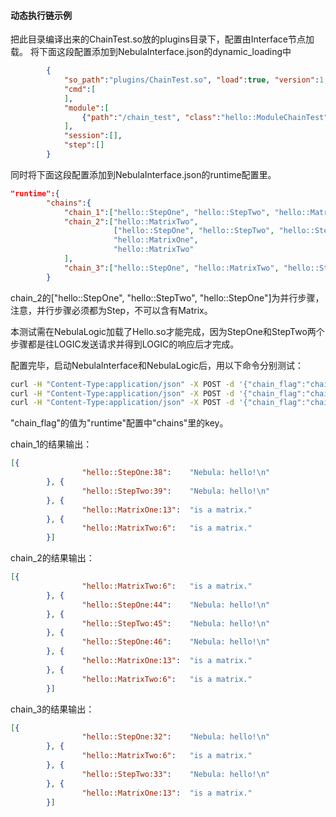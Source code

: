 #### 动态执行链示例

把此目录编译出来的ChainTest.so放的plugins目录下，配置由Interface节点加载。
将下面这段配置添加到NebulaInterface.json的dynamic_loading中
```json
        {
            "so_path":"plugins/ChainTest.so", "load":true, "version":1,
            "cmd":[
            ],
            "module":[
                {"path":"/chain_test", "class":"hello::ModuleChainTest"}
            ],
            "session":[],
            "step":[]
        }
```
同时将下面这段配置添加到NebulaInterface.json的runtime配置里。
```json
"runtime":{
        "chains":{
            "chain_1":["hello::StepOne", "hello::StepTwo", "hello::MatrixOne", "hello::MatrixTwo"],
            "chain_2":["hello::MatrixTwo",
                       ["hello::StepOne", "hello::StepTwo", "hello::StepOne"],
                       "hello::MatrixOne",
                       "hello::MatrixTwo"
            ],
            "chain_3":["hello::StepOne", "hello::MatrixTwo", "hello::StepTwo", "hello::MatrixOne"]
        }
```
chain_2的["hello::StepOne", "hello::StepTwo", "hello::StepOne"]为并行步骤，注意，并行步骤必须都为Step，不可以含有Matrix。

本测试需在NebulaLogic加载了Hello.so才能完成，因为StepOne和StepTwo两个步骤都是往LOGIC发送请求并得到LOGIC的响应后才完成。

配置完毕，启动NebulaInterface和NebulaLogic后，用以下命令分别测试：
```bash
curl -H "Content-Type:application/json" -X POST -d '{"chain_flag":"chain_1"}' http://${your_ip}:16003/chain_test
curl -H "Content-Type:application/json" -X POST -d '{"chain_flag":"chain_2"}' http://${your_ip}:16003/chain_test
curl -H "Content-Type:application/json" -X POST -d '{"chain_flag":"chain_3"}' http://${your_ip}:16003/chain_test
```
"chain_flag"的值为"runtime"配置中"chains"里的key。

chain_1的结果输出：
```json
[{
                "hello::StepOne:38":    "Nebula: hello!\n"
        }, {
                "hello::StepTwo:39":    "Nebula: hello!\n"
        }, {
                "hello::MatrixOne:13":  "is a matrix."
        }, {
                "hello::MatrixTwo:6":   "is a matrix."
        }]
```

chain_2的结果输出：
```json
[{
                "hello::MatrixTwo:6":   "is a matrix."
        }, {
                "hello::StepOne:44":    "Nebula: hello!\n"
        }, {
                "hello::StepTwo:45":    "Nebula: hello!\n"
        }, {
                "hello::StepOne:46":    "Nebula: hello!\n"
        }, {
                "hello::MatrixOne:13":  "is a matrix."
        }, {
                "hello::MatrixTwo:6":   "is a matrix."
        }]
```

chain_3的结果输出：
```json
[{
                "hello::StepOne:32":    "Nebula: hello!\n"
        }, {
                "hello::MatrixTwo:6":   "is a matrix."
        }, {
                "hello::StepTwo:33":    "Nebula: hello!\n"
        }, {
                "hello::MatrixOne:13":  "is a matrix."
        }]
```



